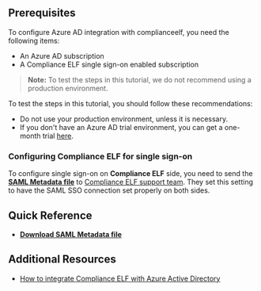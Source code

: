 ## Prerequisites

To configure Azure AD integration with complianceelf, you need the following items:

- An Azure AD subscription
- A Compliance ELF single sign-on enabled subscription

> **Note:**
> To test the steps in this tutorial, we do not recommend using a production environment.

To test the steps in this tutorial, you should follow these recommendations:

- Do not use your production environment, unless it is necessary.
- If you don't have an Azure AD trial environment, you can get a one-month trial [here](https://azure.microsoft.com/pricing/free-trial/).

### Configuring Compliance ELF for single sign-on

To configure single sign-on on **Compliance ELF** side, you need to send the **[SAML Metadata file](%metadata:metadataDownloadUrl%)** to [Compliance ELF support team](mailto:support@complianceelf.com). They set this setting to have the SAML SSO connection set properly on both sides.

## Quick Reference

* **[Download SAML Metadata file](%metadata:metadataDownloadUrl%)**



## Additional Resources

* [How to integrate Compliance ELF with Azure Active Directory](https://docs.microsoft.com/azure/active-directory/active-directory-saas-complianceelf-tutorial)
